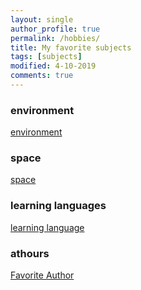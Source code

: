 ```yaml
---
layout: single
author_profile: true
permalink: /hobbies/
title: My favorite subjects
tags: [subjects]
modified: 4-10-2019
comments: true
---
```

### environment
[environment](https://www.nationalgeographic.com/environment/)


### space
[space](https://www.nasa.gov/)

### learning languages
[learning language](https://www.duolingo.com/learn)


### athours
[Favorite Author](https://en.wikipedia.org/wiki/Charles_Dickens)






